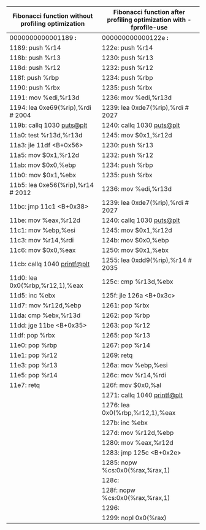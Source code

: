 | Fibonacci function without profiling optimization | Fibonacci function after profiling optimization with -fprofile-use |
| --------------------------------------------------|------------------------------------------------------------------- |
| 0000000000001189 <B>:								| 000000000000122e <B>:												 |
| 1189:    push   %r14								| 122e:    push   %r14												 |
| 118b:    push   %r13								| 1230:    push   %r13												 |
| 118d:    push   %r12								| 1232:    push   %r12												 |
| 118f:    push   %rbp								| 1234:    push   %rbp												 |
| 1190:    push   %rbx								| 1235:    push   %rbx												 |
| 1191:    mov    %edi,%r13d						| 1236:    mov    %edi,%r13d										 |
| 1194:    lea    0xe69(%rip),%rdi  # 2004			| 1239:    lea    0xde7(%rip),%rdi  # 2027							 |
| 119b:    callq  1030 <puts@plt>					| 1240:    callq  1030 <puts@plt>									 |
| 11a0:    test   %r13d,%r13d						| 1245:    mov    $0x1,%r12d										 |
| 11a3:    jle    11df <B+0x56>						| 1230:    push   %r13												 |
| 11a5:    mov    $0x1,%r12d						| 1232:    push   %r12												 |
| 11ab:    mov    $0x0,%ebp							| 1234:    push   %rbp												 |
| 11b0:    mov    $0x1,%ebx							| 1235:    push   %rbx												 |
| 11b5:    lea    0xe56(%rip),%r14 # 2012			| 1236:    mov    %edi,%r13d										 |
| 11bc:    jmp    11c1 <B+0x38>						| 1239:    lea    0xde7(%rip),%rdi  # 2027							 |
| 11be:    mov    %eax,%r12d						| 1240:    callq  1030 <puts@plt>									 |
| 11c1:    mov    %ebp,%esi							| 1245:    mov    $0x1,%r12d										 |
| 11c3:    mov    %r14,%rdi							| 124b:    mov    $0x0,%ebp											 |
| 11c6:    mov    $0x0,%eax							| 1250:    mov    $0x1,%ebx											 |
| 11cb:    callq  1040 <printf@plt>					| 1255:    lea    0xdd9(%rip),%r14  # 2035 							 |
| 11d0:    lea    0x0(%rbp,%r12,1),%eax				| 125c:    cmp    %r13d,%ebx										 |
| 11d5:    inc    %ebx								| 125f:    jle    126a <B+0x3c>										 |
| 11d7:    mov    %r12d,%ebp						| 1261:    pop    %rbx												 |
| 11da:    cmp    %ebx,%r13d						| 1262:    pop    %rbp												 |
| 11dd:    jge    11be <B+0x35>						| 1263:    pop    %r12												 |
| 11df:    pop    %rbx								| 1265:    pop    %r13												 |
| 11e0:    pop    %rbp								| 1267:    pop    %r14												 |
| 11e1:    pop    %r12								| 1269:    retq														 |
| 11e3:    pop    %r13								| 126a:    mov    %ebp,%esi											 |
| 11e5:    pop    %r14								| 126c:    mov    %r14,%rdi											 |
| 11e7:    retq										| 126f:    mov    $0x0,%al											 |
|													| 1271:    callq   1040 <printf@plt>								 |
|													| 1276:    lea    0x0(%rbp,%r12,1),%eax								 |
|													| 127b:    inc    %ebx												 |
|													| 127d:    mov    %r12d,%ebp										 |
|													| 1280:    mov    %eax,%r12d										 |
|													| 1283:    jmp    125c <B+0x2e>										 |
|													| 1285:    nopw    %cs:0x0(%rax,%rax,1)								 |
|													| 128c:																 |
|													| 128f:    nopw    %cs:0x0(%rax,%rax,1)								 |
|													| 1296:																 |
|													| 1299:    nopl    0x0(%rax)										 |



